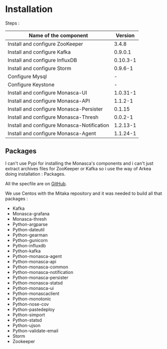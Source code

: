 # Installation

Steps :

| Name of the component | Version |
| ------------- | ------------- |
| Install and configure ZooKeeper | 3.4.8 |
| Install and configure Kafka | 0.9.0.1 |
| Install and configure InfluxDB | 0.10.3-1 |
| Install and configure Storm | 0.9.6-1 |
| Configure Mysql | - |
| Configure Keystone| - |
| Install and configure Monasca-UI  | 1.0.31-1 |
| Install and configure Monasca-API  | 1.1.2-1 |
| Install and configure Monasca-Persister |  0.1.15 |
| Install and configure Monasca-Thresh | 0.0.2-1 |
| Install and configure Monasca-Notification | 1.2.13-1 |
| Install and configure Monasca-Agent | 1.1.24-1 |


## Packages

I can't use Pypi for installing the Monasca's components and i can't just extract archives files for ZooKeeper or Kafka so i use the way of Arkea doing installation : Packages.

All the specfile are on [GitHub](https://github.com/TomEros/Openstack-Monasca). 

We use Centos with the Mitaka repository and it was needed to build all that packages :

* Kafka
* Monasca-grafana
* Monasca-thresh
* Python-argparse
* Python-dateutil
* Python-gearman
* Python-gunicorn
* Python-influxdb
* Python-kafka
* Python-monasca-agent
* Python-monasca-api
* Python-monasca-common
* Python-monasca-notification
* Python-monasca-persister
* Python-monasca-statsd
* Python-monasca-ui
* Python-monascaclient
* Python-monotonic
* Python-nose-cov
* Python-pastedeploy
* Python-simport
* Python-statsd
* Python-ujson
* Python-validate-email
* Storm
* Zookeeper











